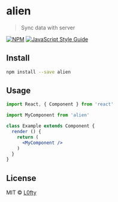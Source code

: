 # alien

> Sync data with server

[![NPM](https://img.shields.io/npm/v/alien.svg)](https://www.npmjs.com/package/alien) [![JavaScript Style Guide](https://img.shields.io/badge/code_style-standard-brightgreen.svg)](https://standardjs.com)

## Install

```bash
npm install --save alien
```

## Usage

```jsx
import React, { Component } from 'react'

import MyComponent from 'alien'

class Example extends Component {
  render () {
    return (
      <MyComponent />
    )
  }
}
```

## License

MIT © [L0fty](https://github.com/L0fty)
